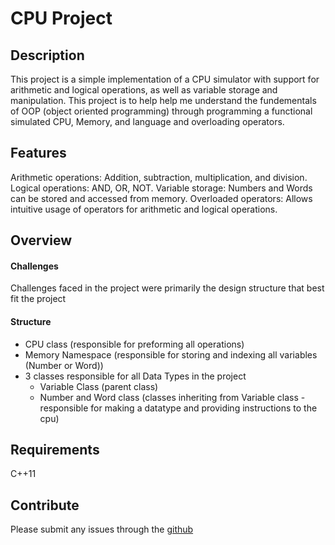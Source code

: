 # CPU Project

## Description
This project is a simple implementation of a CPU simulator with support for arithmetic and logical operations, as well as variable storage and manipulation. This project is to help help me understand the fundementals of OOP (object oriented programming) through programming a functional simulated CPU, Memory, and language and overloading operators. 

## Features
Arithmetic operations: Addition, subtraction, multiplication, and division.
Logical operations: AND, OR, NOT.
Variable storage: Numbers and Words can be stored and accessed from memory.
Overloaded operators: Allows intuitive usage of operators for arithmetic and logical operations.

## Overview
#### Challenges
Challenges faced in the project were primarily the design structure that best fit the project
#### Structure
- CPU class (responsible for preforming all operations)
- Memory Namespace (responsible for storing and indexing all variables (Number or Word))
- 3 classes responsible for all Data Types in the project
  - Variable Class (parent class)
  - Number and Word class (classes inheriting from Variable class - responsible for making a datatype and providing instructions to the cpu)

## Requirements
C++11

## Contribute
Please submit any issues through the [github](https://github.com/ajeddin/CPUProject/issues/new)
